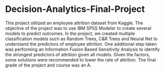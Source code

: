 # Decision-Analytics-Final-Project

This project utilized an employee attrition dataset from Kaggle.  The objective of the project was to use IBM SPSS Modeler to create several models to predict outcomes.  In the project, we created multiple classification models such as Random Trees, C&R Trees and Neural Net to understand the predictors of employee attrition.  One additional step taken was performing an Information Fusion Based Sensitivity Analysis to identify the strongest predictors of attrition given all models.  Given the factors, some solutions were recommended to lower the rate of attrition.  The final grade of the project and course was an A.  
